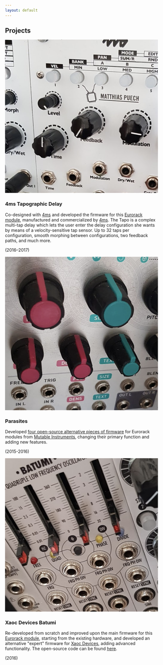 ```yaml
---
layout: default
---
```


## Projects

<a href="https://4mscompany.com/p.php?p=790">
  <img class="flush-right-smaller" src="assets/img/tapo.png"
         alt="Batumi (Photo credit Xaoc Devices)" />
</a>

### 4ms Tapographic Delay

Co-designed with [4ms](http://4mspedals.com/) and developed the
firmware for this [Eurorack
module](https://4mscompany.com/p.php?p=790), manufactured and
commercialized by [4ms](http://4mspedals.com/). The Tapo is a complex
multi-tap delay which lets the user enter the delay configuration she
wants by means of a velocity-sensitive tap sensor. Up to 32 taps per
configuration, smooth morphing between configurations, two feedback
paths, and much more.

(2016–2017)

<div style="clear: both;"></div>

<a href="http://mqtthiqs.github.io/parasites/">
  <img class="flush-right-smaller"
       src="assets/img/parasites.png"
       alt="Parasites" />
</a>

### Parasites

Developed [four open-source alternative pieces of
firmware](http://mqtthiqs.github.io/parasites/) for Eurorack modules
from [Mutable Instruments](https://mutable-instruments.net/), changing
their primary function and adding new features.

(2015-2016)


<div style="clear: both;"></div>

<a href="http://xaocdevices.com/main/batumi/">
  <img class="flush-right-smaller"
       src="assets/img/batumi.png"
       alt="Batumi (Photo credit Xaoc Devices)" />
</a>

### Xaoc Devices Batumi

Re-developed from scratch and improved upon the main firmware for this
[Eurorack module](http://xaocdevices.com/main/batumi/), starting from
the existing hardware, and developed an alternative "expert" firmware
for [Xaoc Devices](http://xaocdevices.com/), adding advanced
functionality. The open-source code can be found
[here](https://github.com/xaocdevices/batumi).

(2016)
